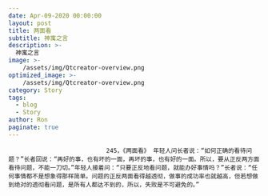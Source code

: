 ```yaml
---
date: Apr-09-2020 00:00:00
layout: post
title: 两面看
subtitle: 神寓之言
description: >-
  神寓之言
image: >-
    /assets/img/Qtcreator-overview.png
optimized_image: >-
    /assets/img/Qtcreator-overview.png
category: Story
tags:
  - blog
  - Story
author: Ron
paginate: true
---
```


							　　245，《两面看》 年轻人问长者说：“如何正确的看待问题？”长者回说：“再好的事，也有坏的一面，再坏的事，也有好的一面。所以，要从正反两方面看待问题，不能一刀切。”年轻人接着问：“只要正反地看问题，就能办好事情吗？”长者说：“任何事情都不是想象得那样简单。问题的正反两面看得越透彻，做事的成功率也就越高，但若想做到绝对的透彻看问题，是所有人都达不到的，所以，失败是不可避免的。”
							
							
						